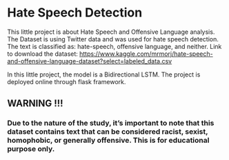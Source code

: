 # Hate Speech Detection

This little project is about Hate Speech and Offensive Language analysis. The Dataset is using Twitter data and was used for hate speech detection. The text is classified as: hate-speech, offensive language, and neither. 
Link to download the dataset: https://www.kaggle.com/mrmorj/hate-speech-and-offensive-language-dataset?select=labeled_data.csv

In this little project, the model is a Bidirectional LSTM. The project is deployed online through flask framework.

## WARNING !!!

### Due to the nature of the study, it’s important to note that this dataset contains text that can be considered racist, sexist, homophobic, or generally offensive. This is for educational purpose only.
